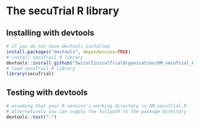 # The secuTrial R library

## Installing with devtools

``` R
# if you do not have devtools installed
install.packages("devtools", dependencies=TRUE)
# install secuTrail R library
devtools::install_github("SwissClinicalTrialOrganisation/DM_secuTrial_R")
# load secuTrail R library
library(secuTrial)
```
## Testing with devtools

``` R
# assuming that your R session's working directory is DM_secuTrial_R
# alternatively you can supply the fullpath to the package directory
devtools::test(".")
```
